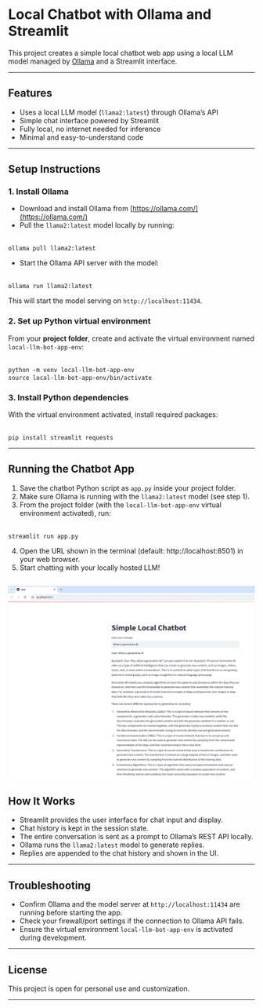 # Local Chatbot with Ollama and Streamlit

This project creates a simple local chatbot web app using a local LLM model managed by [Ollama](https://ollama.com/) and a Streamlit interface.

---

## Features

- Uses a local LLM model (`llama2:latest`) through Ollama’s API
- Simple chat interface powered by Streamlit
- Fully local, no internet needed for inference
- Minimal and easy-to-understand code

---

## Setup Instructions

### 1. Install Ollama

- Download and install Ollama from [https://ollama.com/](https://ollama.com/)
- Pull the `llama2:latest` model locally by running:
```

ollama pull llama2:latest

```
- Start the Ollama API server with the model:
```

ollama run llama2:latest

```
This will start the model serving on `http://localhost:11434`.

### 2. Set up Python virtual environment

From your **project folder**, create and activate the virtual environment named `local-llm-bot-app-env`:

```

python -m venv local-llm-bot-app-env
source local-llm-bot-app-env/bin/activate

```

### 3. Install Python dependencies

With the virtual environment activated, install required packages:

```

pip install streamlit requests

```

---

## Running the Chatbot App

1. Save the chatbot Python script as `app.py` inside your project folder.
2. Make sure Ollama is running with the `llama2:latest` model (see step 1).
3. From the project folder (with the `local-llm-bot-app-env` virtual environment activated), run:

```

streamlit run app.py

```

4. Open the URL shown in the terminal (default: http://localhost:8501) in your web browser.
5. Start chatting with your locally hosted LLM!

![alt text](image.png)
---

## How It Works

- Streamlit provides the user interface for chat input and display.
- Chat history is kept in the session state.
- The entire conversation is sent as a prompt to Ollama’s REST API locally.
- Ollama runs the `llama2:latest` model to generate replies.
- Replies are appended to the chat history and shown in the UI.

---

## Troubleshooting

- Confirm Ollama and the model server at `http://localhost:11434` are running before starting the app.
- Check your firewall/port settings if the connection to Ollama API fails.
- Ensure the virtual environment `local-llm-bot-app-env` is activated during development.

---

## License

This project is open for personal use and customization.

---


